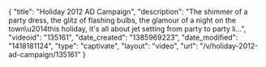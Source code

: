 {
    "title": "Holiday 2012 AD Campaign",
    "description": "The shimmer of a party dress, the glitz of flashing bulbs, the glamour of a night on the town\u2014this holiday, it's all about jet setting from party to party li...",
    "videoid": "135161",
    "date_created": "1385969223",
    "date_modified": "1418181124",
    "type": "captivate",
    "layout": "video",
    "url": "\/v\/holiday-2012-ad-campaign\/135161"
}